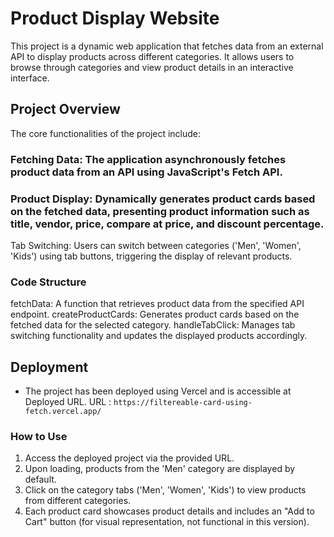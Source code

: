 # Product Display Website

This project is a dynamic web application that fetches data from an external API to display products across different categories. It allows users to browse through categories and view product details in an interactive interface.

## Project Overview

The core functionalities of the project include:

### Fetching Data: The application asynchronously fetches product data from an API using JavaScript's Fetch API.

### Product Display: Dynamically generates product cards based on the fetched data, presenting product information such as title, vendor, price, compare at price, and discount percentage.

Tab Switching: Users can switch between categories ('Men', 'Women', 'Kids') using tab buttons, triggering the display of relevant products.

### Code Structure


fetchData: A function that retrieves product data from the specified API endpoint.
createProductCards: Generates product cards based on the fetched data for the selected category.
handleTabClick: Manages tab switching functionality and updates the displayed products accordingly.


## Deployment

+ The project has been deployed using Vercel and is accessible at  Deployed URL.
 URL : ```https://filtereable-card-using-fetch.vercel.app/```

### How to Use

1. Access the deployed project via the provided URL.
2. Upon loading, products from the 'Men' category are displayed by default.
3. Click on the category tabs ('Men', 'Women', 'Kids') to view products from different categories.
4. Each product card showcases product details and includes an "Add to Cart" button (for visual representation, not functional in this version).
